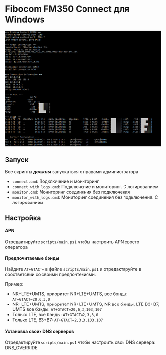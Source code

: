 # Fibocom FM350 Connect для Windows

![](./screenshot/screen01.png)

## Запуск

Все скрипты **_должны_** запускаться с правами администратора

- `connect.cmd`: Подключение и мониторинг
- `connect_with_logs.cmd`: Подключение и мониторинг. С логированием
- `monitor.cmd`: Мониторинг соединения без подключения
- `monitor_with_logs.cmd`: Мониторинг соединения без подключения. С логированием

## Настройка

#### APN

Отредактируйте `scripts/main.ps1` чтобы настроить APN своего оператора

#### Предпочитаемые бэнды

Найдите `AT+GTACT=` в файле `scripts/main.ps1` и отредактируйте в соостветсвии со своими предпочтениями.

Пример:

- NR+LTE+UMTS, приоритет NR+LTE+UMTS, все бэнды: `AT+GTACT=20,6,3,0`
- NR+LTE+UMTS, приоритет NR+LTE+UMTS, NR все бэнды, LTE B3+B7, UMTS все бэнды: `AT+GTACT=20,6,3,103,107`
- Только LTE, все бэнды: `AT+GTACT=2,3,3,0`
- Только LTE, B3+B7: `AT+GTACT=2,3,3,103,107`

#### Установка своих DNS серверов

Отредактируйте `scripts/main.ps1` чтобы настроить свои DNS сервера: DNS_OVERRIDE
